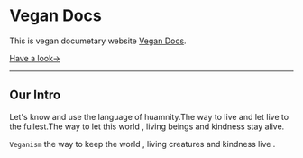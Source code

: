 # Vegan Docs

This is vegan documetary website [Vegan Docs](https://vegandocss.vercel.app/).

[ Have a look→](https://vegandocss.vercel.app/)

___

## Our Intro

Let's know and use the language of huamnity.The way to live and let live to the fullest.The way to let this world , living beings and kindness stay alive.

`Veganism` the way to keep the world , living creatures and kindness live .



















